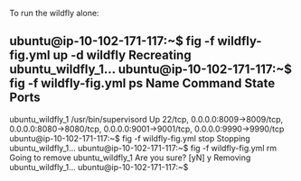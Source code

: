 To run the wildfly alone:

ubuntu@ip-10-102-171-117:~$ fig -f wildfly-fig.yml up -d wildfly
Recreating ubuntu_wildfly_1...
ubuntu@ip-10-102-171-117:~$ fig -f wildfly-fig.yml ps
      Name               Command          State                                                   Ports                                                  
--------------------------------------------------------------------------------------------------------------------------------------------------------
ubuntu_wildfly_1   /usr/bin/supervisord   Up      22/tcp, 0.0.0.0:8009->8009/tcp, 0.0.0.0:8080->8080/tcp, 0.0.0.0:9001->9001/tcp, 0.0.0.0:9990->9990/tcp 
ubuntu@ip-10-102-171-117:~$ fig -f wildfly-fig.yml stop
Stopping ubuntu_wildfly_1...
ubuntu@ip-10-102-171-117:~$ fig -f wildfly-fig.yml rm
Going to remove ubuntu_wildfly_1
Are you sure? [yN] y
Removing ubuntu_wildfly_1...
ubuntu@ip-10-102-171-117:~$
